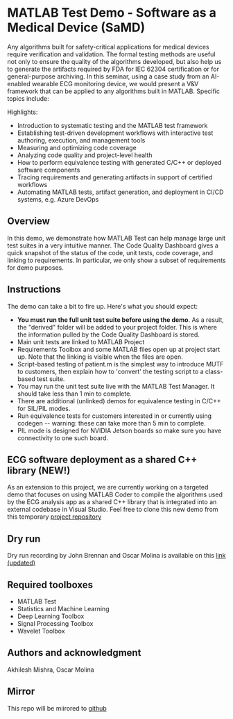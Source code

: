 # MATLAB Test Demo - Software as a Medical Device (SaMD)

Any algorithms built for safety-critical applications for medical devices require verification and validation.   The formal testing methods are useful not only to ensure the quality of the algorithms developed, but also help us to generate the artifacts required by FDA for IEC 62304 certification or for general-purpose archiving.  In this seminar, using a case study from an AI-enabled wearable ECG monitoring device, we would present a V&V framework that can be applied to any algorithms built in MATLAB.  Specific topics include: 

Highlights:

- Introduction to systematic testing and the MATLAB test framework
- Establishing test-driven development workflows with interactive test authoring, execution, and management tools
- Measuring and optimizing code coverage
- Analyzing code quality and project-level health
- How to perform equivalence testing with generated C/C++ or deployed software components
- Tracing requirements and generating artifacts in support of certified workflows
- Automating MATLAB tests, artifact generation, and deployment in CI/CD systems, e.g. Azure DevOps 

## Overview
In this demo, we demonstrate how MATLAB Test can help manage large unit test suites in a very intuitive manner. The Code Quality Dashboard gives a quick snapshot of the status of the code, unit tests, code coverage, and linking to requirements. In particular, we only show a subset of requirements for demo purposes.

## Instructions
The demo can take a bit to fire up. Here's what you should expect:

- **You must run the full unit test suite before using the demo**. As a result, the "derived" folder will be added to your project folder. This is where the information pulled by the Code Quality Dashboard is stored.
- Main unit tests are linked to MATLAB Project
- Requirements Toolbox and some MATLAB files open up at project start up.  Note that the linking is visible when the files are open.
- Script-based testing of patient.m is the simplest way to introduce MUTF to customers, then explain how to 'convert' the testing script to a class-based test suite.
- You may run the unit test suite live with the MATLAB Test Manager. It should take less than 1 min to complete.
- There are additional (unlinked) demos for equivalence testing in C/C++ for SIL/PIL modes.
- Run equivalence tests for customers interested in or currently using codegen -- warning: these can take more than 5 min to complete.
- PIL mode is designed for NVIDIA Jetson boards so make sure you have connectivity to one such board.

## ECG software deployment as a shared C++ library (NEW!)
As an extension to this project, we are currently working on a targeted demo that focuses on using MATLAB Coder to compile the algorithms used by the ECG analysis app as a shared C++ library that is integrated into an external codebase in Visual Studio. Feel free to clone this new demo from this temporary [project repository](https://insidelabs-git.mathworks.com/omolinao/ecg-data-analysis-coder)

## Dry run

Dry run recording by John Brennan and Oscar Molina is available on this [link (updated)](https://mathworks-my.sharepoint.com/:v:/p/omolinao/EfbiqkdoP8xOm09mJvyRZYgB8NLTFjOgqtPB81Io8RbYCQ?e=Tm90eg)

## Required toolboxes
- MATLAB Test
- Statistics and Machine Learning
- Deep Learning Toolbox
- Signal Processing Toolbox
- Wavelet Toolbox

## Authors and acknowledgment
Akhilesh Mishra, Oscar Molina

## Mirror
This repo will be miirored to [github](https://github.com/yuxudong1024/matlab-test-demo-samd)

